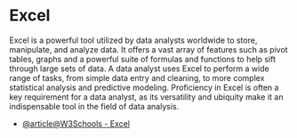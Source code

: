 # Excel

Excel is a powerful tool utilized by data analysts worldwide to store, manipulate, and analyze data. It offers a vast array of features such as pivot tables, graphs and a powerful suite of formulas and functions to help sift through large sets of data. A data analyst uses Excel to perform a wide range of tasks, from simple data entry and cleaning, to more complex statistical analysis and predictive modeling. Proficiency in Excel is often a key requirement for a data analyst, as its versatility and ubiquity make it an indispensable tool in the field of data analysis.

- [@article@W3Schools - Excel](https://www.w3schools.com/excel/index.php)
